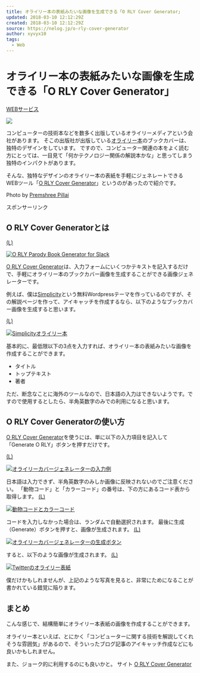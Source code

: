 ```yaml
---
title: オライリー本の表紙みたいな画像を生成できる「O RLY Cover Generator」
updated: 2018-03-10 12:12:29Z
created: 2018-03-10 12:12:29Z
source: https://nelog.jp/o-rly-cover-generator
author: xyvyx10
tags:
  - Web
---
```


#  オライリー本の表紙みたいな画像を生成できる「O RLY Cover Generator」

 [WEBサービス](https://nelog.jp/category/web-service)

![](../_resources/33af110f2f02b4a340cd469a35730c25.jpg)

コンピューターの技術本などを数多く出版しているオライリーメディアという会社があります。
そこの出版社が出版している[オライリー本](http://amzn.to/2dCFFxK)のブックカバーは、独特のデザインをしています。
ですので、コンピューター関連の本をよく読む方にとっては、一目見て「何かテクノロジー関係の解説本かな」と思ってしまう独特のインパクトがあります。

そんな、独特なデザインのオライリー本の表紙を手軽にジェネレートできるWEBツール「[O RLY Cover Generator](https://dev.to/rly)」というのがあったので紹介です。

Photo by [Premshree Pillai](https://www.flickr.com/photos/premshree/57026504/)

スポンサーリンク

## O RLY Cover Generatorとは

[(L)](https://nelog.jp/wp-content/uploads/2016/10/O-RLY-Parody-Book-Generator-for-Slack.png)

[![O RLY Parody Book Generator for Slack](../_resources/da0adb63d45ca00804f989e4c06b3a78.png)](https://nelog.jp/wp-content/uploads/2016/10/O-RLY-Parody-Book-Generator-for-Slack.png)

[O RLY Cover Generator](https://dev.to/rly)は、入力フォームにいくつかテキストを記入するだけで、手軽にオライリー本のブックカバー画像を生成することができる画像ジェネレーターです。

例えば、僕は[Simplicity](https://wp-simplicity.com/)という無料Wordpressテーマを作っているのですが、その解説ページを作って、アイキャッチを作成するなら、以下のようなブックカバー画像を生成すると思います。

[(L)](https://wp-simplicity.com/)

[![Simplicityオライリー本](../_resources/36dc0e5b0e50c506a12c48fbc1563c22.png)](https://wp-simplicity.com/)

基本的に、最低限以下の3点を入力すれば、オライリー本の表紙みたいな画像を作成することができます。

- タイトル
- トップテキスト
- 著者

ただ、断念なことに海外のツールなので、日本語の入力はできないようです。ですので使用するとしたら、半角英数字のみでの利用になると思います。

## O RLY Cover Generatorの使い方

[O RLY Cover Generator](https://dev.to/rly)を使うには、単に以下の入力項目を記入して「Generate O RLY」ボタンを押すだけです。

[(L)](https://nelog.jp/wp-content/uploads/2016/10/206d7500b50e.png)

[![オライリーカバージェネレーターの入力例](../_resources/a06ccb07df7c14613eaf2ed59a3dff53.png)](https://nelog.jp/wp-content/uploads/2016/10/206d7500b50e.png)

日本語は入力できず、半角英数字のみしか画像に反映されないのでご注意ください。
「動物コード」と「カラーコード」の番号は、下の方にあるコード表から取得します。
[(L)](https://nelog.jp/wp-content/uploads/2016/10/093c8d05cb7d.png)

[![動物コードとカラーコード](../_resources/c5e5a00f9fb795f9c9d80105d499f425.png)](https://nelog.jp/wp-content/uploads/2016/10/093c8d05cb7d.png)

コードを入力しなかった場合は、ランダムで自動選択されます。
最後に生成（Generate）ボタンを押すと、画像が生成されます。
[(L)](https://nelog.jp/wp-content/uploads/2016/10/7b9cb9a5200c.png)

[![オライリーカバージェネレーターの生成ボタン](../_resources/0966eb9e79fcac28181539a4ecb9898b.png)](https://nelog.jp/wp-content/uploads/2016/10/7b9cb9a5200c.png)

すると、以下のような画像が生成されます。
[(L)](https://nelog.jp/wp-content/uploads/2016/10/Twitter.png)

[![Twitterのオライリー表紙](../_resources/423c3076c845e27a354e67fd5236b754.png)](https://nelog.jp/wp-content/uploads/2016/10/Twitter.png)

僕だけかもしれませんが、上記のような写真を見ると、非常にためになることが書かれている錯覚に陥ります。

## まとめ

こんな感じで、結構簡単にオライリー本表紙の画像を作成することができます。

オライリー本といえば、とにかく「コンピューターに関する技術を解説してくれそうな雰囲気」があるので、そういったブログ記事のアイキャッチ作成などにも良いかもしれません。

また、ジョーク的に利用するのにも良いかと。
サイト [O RLY Cover Generator](https://dev.to/rly)